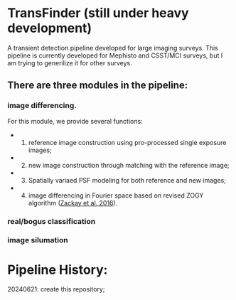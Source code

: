 # TransFinder (still under heavy development)

A transient detection pipeline developed for large imaging surveys. This pipeline is currently developed for Mephisto and CSST/MCI surveys, but I am trying to generilize it for other surveys.

## There are three modules in the pipeline: 
### image differencing. 
For this module, we provide several functions: 
* 1) reference image construction using pro-processed single exposure images; 

* 2) new image construction through matching with the reference image; 

* 3) Spatially variaed PSF modeling for both reference and new images; 

* 4) image differencing in Fourier space based on revised ZOGY algorithm ([Zackay et al. 2016](https://ui.adsabs.harvard.edu/abs/2016ApJ...830...27Z/abstract)).

### real/bogus classification

### image silumation



Pipeline History:
===================
20240621: create this repository;
